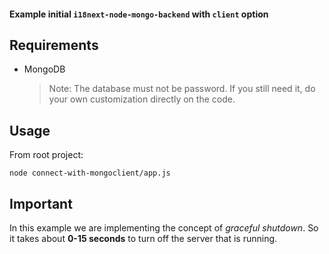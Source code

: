 #### Example initial `i18next-node-mongo-backend` with `client` option

## Requirements

- MongoDB
  > Note: The database must not be password. If you still need it, do your own customization directly on the code.

## Usage

From root project:

`node connect-with-mongoclient/app.js`

## Important

In this example we are implementing the concept of _graceful shutdown_. So it takes about **0-15 seconds** to turn off the server that is running.
